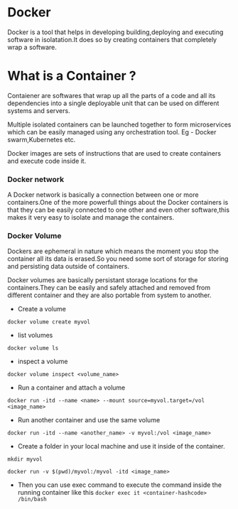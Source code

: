 # Docker 
Docker is a tool that helps in developing building,deploying and executing software in isolatation.It does so by creating containers that completely wrap a  software.

# What is a Container ?

Contaiener are softwares that wrap up all the parts of a code and all its dependencies into a single deployable unit that can be used on different systems and servers.

Multiple isolated containers can be launched together to form microservices which can be easily managed using any orchestration tool. 
Eg - Docker swarm,Kubernetes etc.

Docker images are sets of instructions that are used to create containers and execute code inside it.

### Docker network 

A Docker network is basically a connection between one or more containers.One of the more powerfull things about the Docker containers is that they can be easily connected to one other and even other software,this makes it very easy to isolate and manage the containers.

### Docker Volume

Dockers are ephemeral in nature which means the moment you stop the container all its data is erased.So you need some sort of storage for 
storing and persisting data outside of containers.

Docker volumes are basically persistant storage locations for the containers.They can be easily and safely attached  and removed from different container and they are also portable from system to another.

- Create a volume

```
docker volume create myvol

```

- list volumes

```
docker volume ls
```
- inspect a volume

```
docker volume inspect <volume_name>

```

- Run a container and attach a volume

```
docker run -itd --name <name> --mount source=myvol.target=/vol <image_name>

```

- Run another container and use the same volume

```
docker run -itd --name <another_name> -v myvol:/vol <image_name>

```

- Create a folder in your local machine and use it inside of the container.

```
mkdir myvol

docker run -v $(pwd)/myvol:/myvol -itd <image_name>

```

- Then you can use exec command to execute the command inside the running container like this `docker exec it <container-hashcode> /bin/bash`



